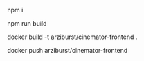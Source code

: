 npm i

npm run build

docker build -t arziburst/cinemator-frontend .

docker push arziburst/cinemator-frontend